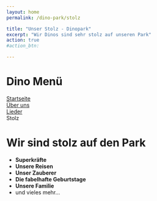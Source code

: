 ```yaml
---
layout: home
permalink: /dino-park/stolz

title: "Unser Stolz - Dinopark"
excerpt: "Wir Dinos sind sehr stolz auf unseren Park"
action: true
#action_btn:

---
```



# Dino Menü

[Startseite](/dino-park)\
[Über uns](/dino-park/welcome)\
[Lieder](/dino-park/songs/)\
Stolz

# Wir sind stolz auf den Park
- **Superkräfte**
- **Unsere Reisen**
- **Unser Zauberer**
- **Die fabelhafte Geburtstage**
- **Unsere Familie**
- und vieles mehr...

